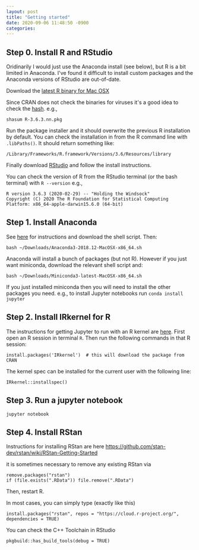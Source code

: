 ```yaml
---
layout: post
title: "Getting started"
date: 2020-09-06 11:48:50 -0900
categories:
---
```


## Step 0. Install R and RStudio
Oridinarily I would just use the Anaconda install (see below), but R is a bit limited in Anaconda. I've found it difficult to install custom packages and the Anaconda versions of RStudio are out-of-date.

Download the [latest R binary for Mac OSX](https://cloud.r-project.org/bin/macosx/)  

Since CRAN does not check the binaries for viruses it's a good idea to check the [hash](https://shapeshed.com/unix-sha1sum/). e.g.,  
```
shasum R-3.6.3.nn.pkg 
``` 

Run the package installer and it should overwrite the previous R installation by default. You can check the installation in from the R command line with `.libPaths()`. It should return something like:  
```
/Library/Frameworks/R.framework/Versions/3.6/Resources/library
```

Finally download [RStudio](https://www.rstudio.com/products/rstudio/download/) and follow the install instructions.  

You can check the version of R from the RStudio terminal (or the bash terminal) with `R --version` e.g.,

```
R version 3.6.3 (2020-02-29) -- "Holding the Windsock"
Copyright (C) 2020 The R Foundation for Statistical Computing
Platform: x86_64-apple-darwin15.6.0 (64-bit)
```


## Step 1. Install Anaconda  
See [here](https://conda.io/docs/user-guide/install/macos.html) for instructions and download the shell script. Then:  
```
bash ~/Downloads/Anaconda3-2018.12-MacOSX-x86_64.sh
```  

Anaconda will install a bunch of packages (but not R). However if you just want miniconda, download the relevant shell script and:
```
bash ~/Downloads/Miniconda3-latest-MacOSX-x86_64.sh
```  

If you just installed miniconda then you will need to install the other packages you need. e.g., to install Jupyter notebooks run `conda install jupyter`  

## Step 2. Install IRkernel for R  
The instructions for getting Jupyter to run with an R kernel are [here](https://irkernel.github.io/installation/). First open an R session in terminal `R`. Then run the following commands in that R session:  

```
install.packages('IRkernel')  # this will download the package from CRAN
```  
The kernel spec can be installed for the current user with the following line:
```
IRkernel::installspec()
```  

## Step 3. Run a jupyter notebook  
```
jupyter notebook
```

## Step 4. Install RStan
Instructions for installing RStan are here https://github.com/stan-dev/rstan/wiki/RStan-Getting-Started

it is sometimes necessary to remove any existing RStan via
```
remove.packages("rstan")
if (file.exists(".RData")) file.remove(".RData")
```

Then, restart R.

In most cases, you can simply type (exactly like this)
```
install.packages("rstan", repos = "https://cloud.r-project.org/", dependencies = TRUE)
```

You can check the C++ Toolchain in RStudio
```
pkgbuild::has_build_tools(debug = TRUE)
```
